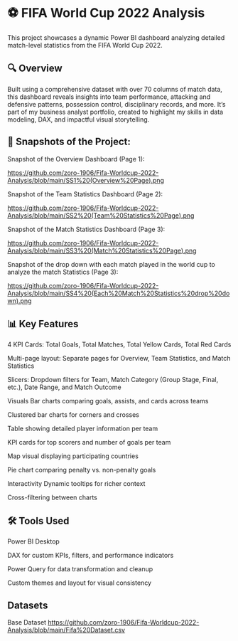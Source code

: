 # ⚽ FIFA World Cup 2022 Analysis
This project showcases a dynamic Power BI dashboard analyzing detailed match-level statistics from the FIFA World Cup 2022.

## 🔍 Overview
Built using a comprehensive dataset with over 70 columns of match data, this dashboard reveals insights into team performance, attacking and defensive patterns, possession control, disciplinary records, and more. It’s part of my business analyst portfolio, created to highlight my skills in data modeling, DAX, and impactful visual storytelling.

## 📸 Snapshots of the Project:

Snapshot of the Overview Dashboard (Page 1):

https://github.com/zoro-1906/Fifa-Worldcup-2022-Analysis/blob/main/SS1%20(Overview%20Page).png

Snapshot of the Team Statistics Dashboard (Page 2):

https://github.com/zoro-1906/Fifa-Worldcup-2022-Analysis/blob/main/SS2%20(Team%20Statistics%20Page).png

Snapshot of the Match Statistics Dashboard (Page 3):

https://github.com/zoro-1906/Fifa-Worldcup-2022-Analysis/blob/main/SS3%20(Match%20Statistics%20Page).png

Snapshot of the drop down with each match played in the world cup to analyze the match Statistics (Page 3):

https://github.com/zoro-1906/Fifa-Worldcup-2022-Analysis/blob/main/SS4%20(Each%20Match%20Statistics%20drop%20down).png

## 📊 Key Features
4 KPI Cards: Total Goals, Total Matches, Total Yellow Cards, Total Red Cards

Multi-page layout: Separate pages for Overview, Team Statistics, and Match Statistics

Slicers: Dropdown filters for Team, Match Category (Group Stage, Final, etc.), Date Range, and Match Outcome

Visuals
Bar charts comparing goals, assists, and cards across teams

Clustered bar charts for corners and crosses

Table showing detailed player information per team

KPI cards for top scorers and number of goals per team

Map visual displaying participating countries

Pie chart comparing penalty vs. non-penalty goals

Interactivity
Dynamic tooltips for richer context

Cross-filtering between charts

## 🛠️ Tools Used
Power BI Desktop

DAX for custom KPIs, filters, and performance indicators

Power Query for data transformation and cleanup

Custom themes and layout for visual consistency

## Datasets 

Base Dataset
https://github.com/zoro-1906/Fifa-Worldcup-2022-Analysis/blob/main/Fifa%20Dataset.csv

